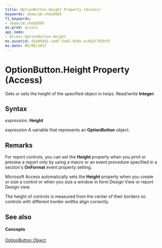 ```yaml
---
title: OptionButton.Height Property (Access)
keywords: vbaac10.chm10585
f1_keywords:
- vbaac10.chm10585
ms.prod: access
api_name:
- Access.OptionButton.Height
ms.assetid: d3a95041-1e8f-5a02-019e-ecdb2f795bf0
ms.date: 06/08/2017
---
```



# OptionButton.Height Property (Access)

Gets or sets the height of the specified object in twips. Read/write **Integer**.


## Syntax

 _expression_. **Height**

 _expression_ A variable that represents an **OptionButton** object.


## Remarks

For report controls, you can set the **Height** property when you print or preview a report only by using a macro or an event procedure specified in a section's **OnFormat** event property setting.

Microsoft Access automatically sets the **Height** property when you create or size a control or when you size a window in form Design View or report Design view.

The height of controls is measured from the center of their borders so controls with different border widths align correctly. 


## See also


#### Concepts


[OptionButton Object](optionbutton-object-access.md)


